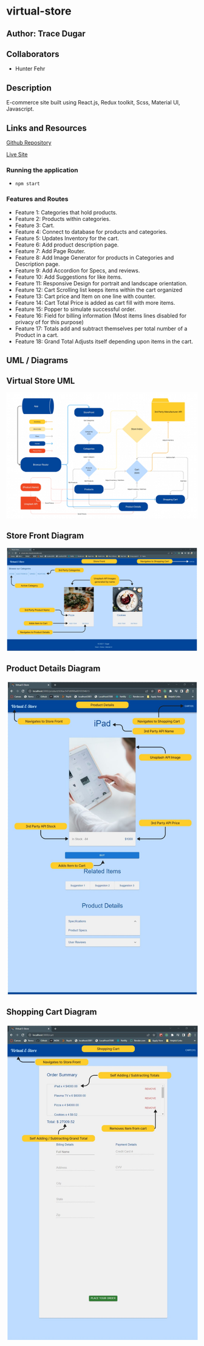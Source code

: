 # virtual-store

## Author: Trace Dugar

## Collaborators

- Hunter Fehr

## Description

E-commerce site built using React.js, Redux toolkit, Scss, Material UI, Javascript.

## Links and Resources

[Github Repository](https://github.com/TraceDugar/virtual-store)

[Live Site](https://virtual-store-traced.onrender.com)

### Running the application

- `npm start`

### Features and Routes

- Feature 1: Categories that hold products.
- Feature 2: Products within categories.
- Feature 3: Cart.
- Feature 4: Connect to database for products and categories.
- Feature 5: Updates Inventory for the cart.
- Feature 6: Add product description page.
- Feature 7: Add Page Router.
- Feature 8: Add Image Generator for products in Categories and Description page.
- Feature 9: Add Accordion for Specs, and reviews.
- Feature 10: Add Suggestions for like items.
- Feature 11: Responsive Design for portrait and landscape orientation.
- Feature 12: Cart Scrolling list keeps items within the cart organized
- Feature 13: Cart price and Item on one line with counter.
- Feature 14: Cart Total Price is added as cart fill with more items.
- Feature 15: Popper to simulate successful order.
- Feature 16: Field for billing information (Most items lines disabled for privacy of for this purpose)
- Feature 17: Totals add and subtract themselves per total number of a Product in a cart.
- Feature 18: Grand Total Adjusts itself depending upon items in the cart.

## UML / Diagrams

## Virtual Store UML
![Virtual Store UML](assets/Virtual_Store_UML.jpg)

## Store Front Diagram
![Store Front Diagram](assets/labeled_StoreFront.jpg)

## Product Details Diagram
![Product Details Diagram](assets/labeled_ProductDetails.jpg)

## Shopping Cart Diagram
![Shopping Cart Diagram](assets/labeled_ShoppingCart.jpg)
